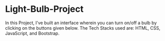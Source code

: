 # Light-Bulb-Project
In this Project, I've built an interface wherein you can turn on/off a bulb by clicking on the buttons given below. The Tech Stacks used are: HTML, CSS, JavaScript, and Bootstrap.
